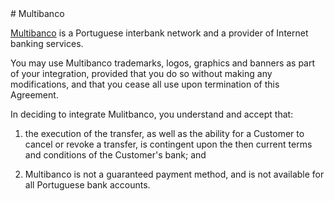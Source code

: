 <header id="stripe">
</header>
<section>
# Multibanco

[Multibanco](https://www.multibanco.pt/) is a Portuguese interbank network and a provider of Internet banking services.

You may use Multibanco trademarks, logos, graphics and banners as part of your integration, provided that you do so without making any modifications, and that you cease all use upon termination of this Agreement.

In deciding to integrate Mulitbanco, you understand and accept that:

1. the execution of the transfer, as well as the ability for a Customer to cancel or revoke a transfer, is contingent upon the then current terms and conditions of the Customer's bank; and

2. Multibanco is not a guaranteed payment method, and is not available for all Portuguese bank accounts.
</section>
